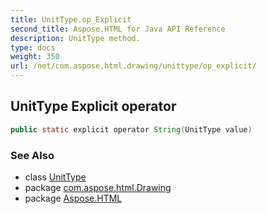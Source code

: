 ```yaml
---
title: UnitType.op_Explicit
second_title: Aspose.HTML for Java API Reference
description: UnitType method. 
type: docs
weight: 350
url: /net/com.aspose.html.drawing/unittype/op_explicit/
---
```

## UnitType Explicit operator

```java
public static explicit operator String(UnitType value)
```

### See Also

* class [UnitType](../)
* package [com.aspose.html.Drawing](../../unittype/)
* package [Aspose.HTML](../../../)

